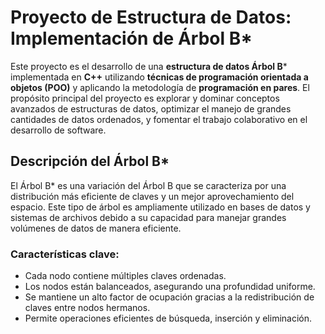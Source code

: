 # Proyecto de Estructura de Datos: Implementación de Árbol B*

Este proyecto es el desarrollo de una **estructura de datos Árbol B*** implementada en **C++** utilizando **técnicas de programación orientada a objetos (POO)** y aplicando la metodología de **programación en pares**. El propósito principal del proyecto es explorar y dominar conceptos avanzados de estructuras de datos, optimizar el manejo de grandes cantidades de datos ordenados, y fomentar el trabajo colaborativo en el desarrollo de software.

## Descripción del Árbol B*

El Árbol B* es una variación del Árbol B que se caracteriza por una distribución más eficiente de claves y un mejor aprovechamiento del espacio. Este tipo de árbol es ampliamente utilizado en bases de datos y sistemas de archivos debido a su capacidad para manejar grandes volúmenes de datos de manera eficiente.

### Características clave:
- Cada nodo contiene múltiples claves ordenadas.
- Los nodos están balanceados, asegurando una profundidad uniforme.
- Se mantiene un alto factor de ocupación gracias a la redistribución de claves entre nodos hermanos.
- Permite operaciones eficientes de búsqueda, inserción y eliminación.

